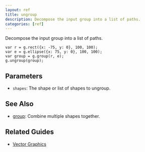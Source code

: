 ```yaml
---
layout: ref
title: ungroup
description: Decompose the input group into a list of paths.
categories: [ref]
---
```

Decompose the input group into a list of paths.

    var r = g.rect({x: -75, y: 0}, 100, 100);
    var e = g.ellipse({x: 75, y: 0}, 100, 100);
    var group = g.group(r, e);
    g.ungroup(group);

## Parameters
- `shapes`: The shape or list of shapes to ungroup.

## See Also
- [group](/ref/group.html): Combine multiple shapes together.

## Related Guides
- [Vector Graphics](/guide/vector.html)
